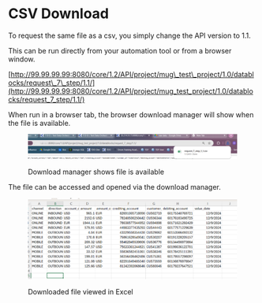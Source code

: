 # CSV Download

To request the same file as a csv, you simply change the API version to 1.1.

&#x20;This can be run directly from your automation tool or from a browser window.

[http://99.99.99.99:8080/core/1.2/API/project/mug\_test\_project/1.0/datablocks/request\_7\_step/1.1/](http://99.99.99.99:8080/core/1.2/API/project/mug_test_project/1.0/datablocks/request_7_step/1.1/)

When run in a browser tab, the browser download manager will show when the file is available.

&#x20;

<figure><img src="../../../../../../.gitbook/assets/image (19) (1) (1) (1) (1) (1).png" alt=""><figcaption><p>Download manager shows file is available</p></figcaption></figure>

&#x20;The file can be accessed and opened via the download manager.&#x20;

&#x20;

<figure><img src="../../../../../../.gitbook/assets/image (20) (1) (1) (1) (1) (1).png" alt=""><figcaption><p>Downloaded file viewed in Excel</p></figcaption></figure>
